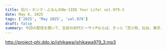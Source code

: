 ```yaml
---
title: 石川・ホンマ・ぶるんのBe-SIDE Your Life! vol.979-3
date: May 8, 2025
tags: ['2025', 'May 2025', 'vol.979']
draft: false
summary: 今回の配信を聞いて、生前の初代ビーサイPならば、きっと「苫小牧、仙台、東京...　苫小牧、仙台、東京...　　」と呟くことでしょう。（-人-）前回・今回と【いきなりスカイプ】のご応募にお応えできず、すみませんm(_ _)m
---
```


http://project-phi.ddo.jp/ishikawa/ishikawa979_3.mp3